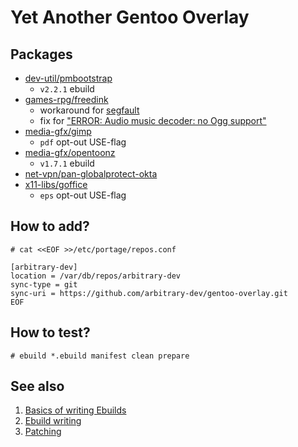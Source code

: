 # Yet Another Gentoo Overlay

## Packages

- [dev-util/pmbootstrap](dev-util/pmbootstrap)
  - `v2.2.1` ebuild
- [games-rpg/freedink](games-rpg/freedink)
  - workaround for [segfault](https://bugs.launchpad.net/ubuntu/+source/freedink/+bug/2009960)
  - fix for ["ERROR: Audio music decoder: no Ogg support"](https://bugzilla.redhat.com/show_bug.cgi?id=1782557)
- [media-gfx/gimp](media-gfx/gimp)
  - `pdf` opt-out USE-flag
- [media-gfx/opentoonz](media-gfx/opentoonz)
  - `v1.7.1` ebuild
- [net-vpn/pan-globalprotect-okta](net-vpn/pan-globalprotect-okta)
- [x11-libs/goffice](x11-libs/goffice)
  - `eps` opt-out USE-flag

## How to add?

```
# cat <<EOF >>/etc/portage/repos.conf

[arbitrary-dev]
location = /var/db/repos/arbitrary-dev
sync-type = git
sync-uri = https://github.com/arbitrary-dev/gentoo-overlay.git
EOF
```

## How to test?

```
# ebuild *.ebuild manifest clean prepare
```

## See also

1. [Basics of writing Ebuilds](https://wiki.gentoo.org/wiki/Basic_guide_to_write_Gentoo_Ebuilds)
1. [Ebuild writing](https://devmanual.gentoo.org/ebuild-writing)
1. [Patching](https://wiki.gentoo.org/wiki/Patches)
